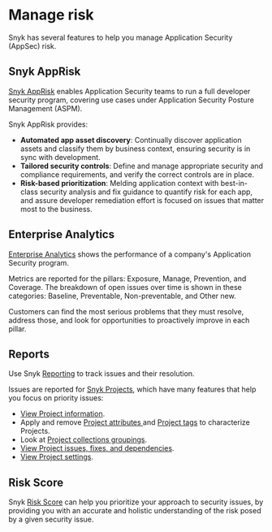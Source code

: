 # Manage risk

Snyk has several features to help you manage Application Security (AppSec) risk.

## Snyk AppRisk

[Snyk AppRisk](snyk-apprisk/) enables Application Security teams to run a full developer security program, covering use cases under Application Security Posture Management (ASPM).&#x20;

Snyk AppRisk provides:

* **Automated app asset discovery**: Continually discover application assets and classify them by business context, ensuring security is in sync with development.
* **Tailored security controls**: Define and manage appropriate security and compliance requirements, and verify the correct controls are in place.
* **Risk-based prioritization**: Melding application context with best-in-class security analysis and fix guidance to quantify risk for each app, and assure developer remediation effort is focused on issues that matter most to the business.

## Enterprise Analytics

[Enterprise Analytics](enterprise-analytics.md) shows the performance of a company's Application Security program.&#x20;

Metrics are reported for the pillars: Exposure, Manage, Prevention, and Coverage. The breakdown of open issues over time is shown in these categories: Baseline, Preventable, Non-preventable, and Other new.&#x20;

Customers can find the most serious problems that they must resolve, address those, and look for opportunities to proactively improve in each pillar.

## Reports

Use Snyk [Reporting](../manage-issues/reporting/) to track issues and their resolution.

Issues are reported for [Snyk Projects](../snyk-admin/snyk-projects/), which have many features that help you focus on priority issues:

* [View Project information](../snyk-admin/snyk-projects/view-project-information.md).
* Apply and remove [Project attributes ](../snyk-admin/snyk-projects/project-attributes.md)and [Project tags](../snyk-admin/introduction-to-snyk-projects/project-tags.md) to characterize Projects.
* Look at [Project collections groupings](../snyk-admin/snyk-projects/project-collections-groupings/).
* [View Project issues, fixes, and dependencies](../snyk-admin/snyk-projects/view-project-issues-fixes-and-dependencies.md).
* [View Project settings](../snyk-admin/snyk-projects/view-and-edit-project-settings.md).

## Risk Score

Snyk [Risk Score](../manage-issues/risk-score.md) can help you prioritize your approach to security issues, by providing you with an accurate and holistic understanding of the risk posed by a given security issue.
